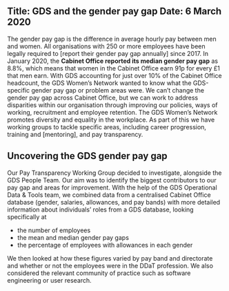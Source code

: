 Title: GDS and the gender pay gap
Date: 6 March 2020
-----------------------

The gender pay gap is the difference in average hourly pay between men and women. All organisations with 250 or more employees have been legally required to [report their gender pay gap annually] since 2017.
In January 2020, the **Cabinet Office reported its median gender pay gap** as 8.8%, which means that women in the Cabinet Office earn 91p for every £1 that men earn.
With GDS accounting for just over 10% of the Cabinet Office headcount, the GDS Women’s Network wanted to know what the GDS-specific gender pay gap or problem areas were. We can’t change the gender pay gap across Cabinet Office, but we can work to address disparities within our organisation through improving our policies, ways of working, recruitment and employee retention.
The GDS Women’s Network promotes diversity and equality in the workplace. As part of this we have working groups to tackle specific areas, including career progression, training and [mentoring], and pay transparency.

## Uncovering the GDS gender pay gap

Our Pay Transparency Working Group decided to investigate, alongside the GDS People Team.
Our aim was to identify the biggest contributors to our pay gap and areas for improvement.
With the help of the GDS Operational Data & Tools team, we combined data from a centralised Cabinet Office database (gender, salaries, allowances, and pay bands) with more detailed information about individuals’ roles from a GDS database, looking specifically at
* the number of employees
* the mean and median gender pay gaps
* the percentage of employees with allowances in each gender

We then looked at how these figures varied by pay band and directorate and whether or not the employees were in the DDaT profession. We also considered the relevant community of practice such as software engineering or user research.
